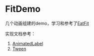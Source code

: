 # FitDemo

几个动画组建的demo，学习和参考了[EatFit](https://github.com/Yalantis/EatFit.git)

实现文档参考：

1. [AnimatedLabel](AnimatedLabel_doc.md)
2. [Tween](Tween_doc.md)
